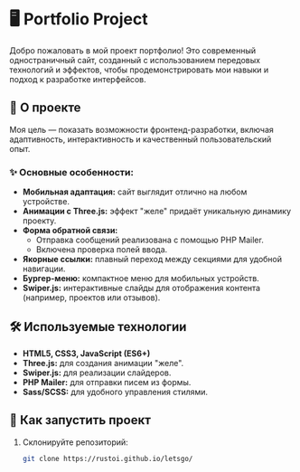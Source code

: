

# 🖥️ Portfolio Project

Добро пожаловать в мой проект портфолио! Это современный одностраничный сайт, созданный с использованием передовых технологий и эффектов, чтобы продемонстрировать мои навыки и подход к разработке интерфейсов.

## 📝 О проекте

Моя цель — показать возможности фронтенд-разработки, включая адаптивность, интерактивность и качественный пользовательский опыт. 

### ✨ Основные особенности:
- **Мобильная адаптация:** сайт выглядит отлично на любом устройстве.
- **Анимации с Three.js:** эффект "желе" придаёт уникальную динамику проекту.
- **Форма обратной связи:**
  - Отправка сообщений реализована с помощью PHP Mailer.
  - Включена проверка полей ввода.
- **Якорные ссылки:** плавный переход между секциями для удобной навигации.
- **Бургер-меню:** компактное меню для мобильных устройств.
- **Swiper.js:** интерактивные слайды для отображения контента (например, проектов или отзывов).

## 🛠️ Используемые технологии
- **HTML5, CSS3, JavaScript (ES6+)**
- **Three.js:** для создания анимации "желе".
- **Swiper.js:** для реализации слайдеров.
- **PHP Mailer:** для отправки писем из формы.
- **Sass/SCSS:** для удобного управления стилями.

## 🚀 Как запустить проект

1. Склонируйте репозиторий:
   ```bash
   git clone https://rustoi.github.io/letsgo/
